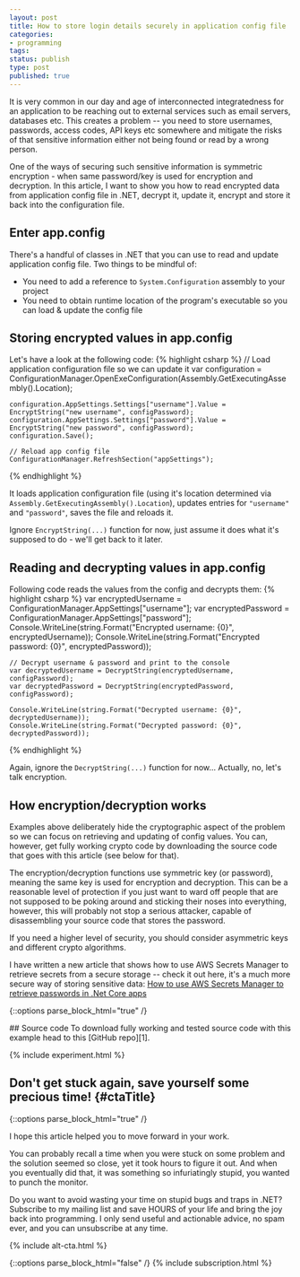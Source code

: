 ```yaml
---
layout: post
title: How to store login details securely in application config file
categories:
- programming
tags:
status: publish
type: post
published: true
---
```


It is very common in our day and age of interconnected integratedness for an application to be
reaching out to external services such as email servers, databases etc. This creates a problem
-- you need to store usernames, passwords, access codes, API keys etc somewhere and mitigate the
 risks of that sensitive information either not being found or read by a wrong person.

One of the ways of securing such sensitive information is symmetric encryption - when same
password/key is used for encryption and decryption. In this article, I want to show you how to read 
encrypted data from application config file in .NET, decrypt it, update it, encrypt and store it
back into the configuration file.

## Enter app.config
There's a handful of classes in .NET that you can use to read and update application config file.
Two things to be mindful of:

- You need to add a reference to `System.Configuration` assembly to your project
- You need to obtain runtime location of the program's executable so you can load & update the
  config file

## Storing encrypted values in app.config
Let's have a look at the following code:
{% highlight csharp %}
    // Load application configuration file so we can update it
    var configuration = ConfigurationManager.OpenExeConfiguration(Assembly.GetExecutingAssembly().Location);

    configuration.AppSettings.Settings["username"].Value = EncryptString("new username", configPassword);
    configuration.AppSettings.Settings["password"].Value = EncryptString("new password", configPassword);
    configuration.Save();

    // Reload app config file
    ConfigurationManager.RefreshSection("appSettings");
{% endhighlight %}

It loads application configuration file (using it's location determined via
`Assembly.GetExecutingAssembly().Location`), updates entries for `"username"` and `"password"`,
saves the file and reloads it.

Ignore `EncryptString(...)` function for now, just assume it does what it's supposed to do - we'll
get back to it later.

## Reading and decrypting values in app.config
Following code reads the values from the config and decrypts them:
{% highlight csharp %}
    var encryptedUsername = ConfigurationManager.AppSettings["username"];
    var encryptedPassword = ConfigurationManager.AppSettings["password"];
    Console.WriteLine(string.Format("Encrypted username: {0}", encryptedUsername));
    Console.WriteLine(string.Format("Encrypted password: {0}", encryptedPassword));
    
    // Decrypt username & password and print to the console
    var decryptedUsername = DecryptString(encryptedUsername, configPassword);
    var decryptedPassword = DecryptString(encryptedPassword, configPassword);

    Console.WriteLine(string.Format("Decrypted username: {0}", decryptedUsername));
    Console.WriteLine(string.Format("Decrypted password: {0}", decryptedPassword));
{% endhighlight %}

Again, ignore the `DecryptString(...)` function for now... Actually, no, let's talk encryption.

## How encryption/decryption works
Examples above deliberately hide the cryptographic aspect of the problem so we can focus on
retrieving and updating of config values. You can, however, get fully working crypto code by
downloading the source code that goes with this article (see below for that).

The encryption/decryption functions use symmetric key (or password), meaning the same key is used
for encryption and decryption. This can be a reasonable level of protection if you just want to
ward off people that are not supposed to be poking around and sticking their noses into everything,
however, this will probably not stop a serious attacker, capable of disassembling your source code
that stores the password.

If you need a higher level of security, you should consider asymmetric keys and different crypto
algorithms.

I have written a new article that shows how to use AWS Secrets Manager to retrieve secrets from a
secure storage -- check it out here, it's a much more secure way of storing sensitive data: 
[How to use AWS Secrets Manager to retrieve passwords in .Net Core apps][2]

{::options parse_block_html="true" /}
<div id="divCodeDownload">
## Source code
To download fully working and tested source code with this example head to this [GitHub repo][1].
</div>

{% include experiment.html %}

## Don't get stuck again, save yourself some precious time! {#ctaTitle}

{::options parse_block_html="true" /}
<div id="ctaCopy">
I hope this article helped you to move forward in your work.

You can probably recall a time when you were stuck on some problem and the solution seemed so close,
yet it took hours to figure it out. And when you eventually did that, it was something so
infuriatingly stupid, you wanted to punch the monitor.

Do you want to avoid wasting your time on stupid bugs and traps in .NET? Subscribe to my mailing
list and save HOURS of your life and bring the joy back into programming. I only send useful and 
actionable advice, no spam ever, and you can unsubscribe at any time.
</div>

{% include alt-cta.html %}

{::options parse_block_html="false" /}
{% include subscription.html %}


[1]:https://github.com/ArtS/secure-local-config
[2]:/how-to-use-aws-secret-manager-secrets-in-dotnet-core-application/
